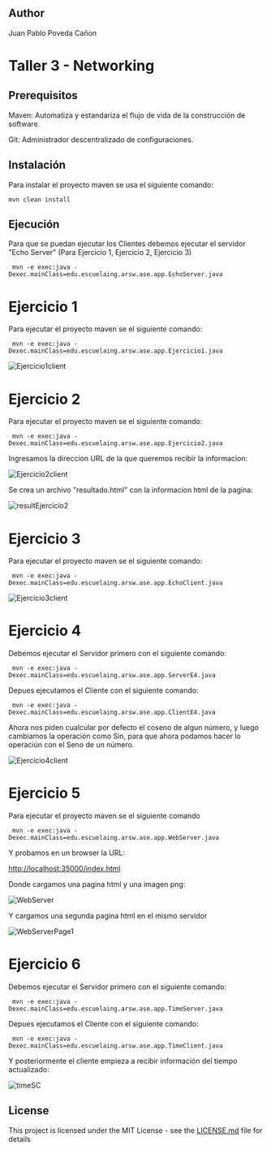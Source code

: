 ## Author

Juan Pablo Poveda Cañon

# Taller 3 - Networking

## Prerequisitos

Maven: Automatiza y estandariza el flujo de vida de la construcción de software.

Git: Administrador descentralizado de configuraciones.

## Instalación

Para instalar el proyecto maven se usa el siguiente comando:

```
mvn clean install
```

## Ejecución

Para que se puedan ejecutar los Clientes debemos ejecutar el servidor "Echo Server" (Para Ejercicio 1, Ejercicio 2, Ejercicio 3)

```
 mvn -e exec:java -Dexec.mainClass=edu.escuelaing.arsw.ase.app.EchoServer.java
```

# Ejercicio 1

Para ejecutar el proyecto maven se el siguiente comando:

```
 mvn -e exec:java -Dexec.mainClass=edu.escuelaing.arsw.ase.app.Ejercicio1.java
```

![Ejercicio1client](https://github.com/juancanon1725/Taller3_ARSW_Networking/assets/98672541/000f8a5c-6266-4ef9-b337-99aa15771355)

# Ejercicio 2

Para ejecutar el proyecto maven se el siguiente comando:

```
 mvn -e exec:java -Dexec.mainClass=edu.escuelaing.arsw.ase.app.Ejercicio2.java
```
Ingresamos la direccion URL de la que queremos recibir la informacion:

![Ejercicio2client](https://github.com/juancanon1725/Taller3_ARSW_Networking/assets/98672541/19c809c2-8be2-44a3-8d47-3b1fd2ff7d39)

Se crea un archivo "resultado.html" con la informacion html de la pagina:

![resultEjercicio2](https://github.com/juancanon1725/Taller3_ARSW_Networking/assets/98672541/729520f7-9dc3-408c-85ab-31ffea444c32)

# Ejercicio 3

Para ejecutar el proyecto maven se el siguiente comando:

```
 mvn -e exec:java -Dexec.mainClass=edu.escuelaing.arsw.ase.app.EchoClient.java
```

![Ejercicio3client](https://github.com/juancanon1725/Taller3_ARSW_Networking/assets/98672541/5407ca5d-890a-48d8-82d6-a8a30d83689e)

# Ejercicio 4

Debemos ejecutar el Servidor primero con el siguiente comando:

```
 mvn -e exec:java -Dexec.mainClass=edu.escuelaing.arsw.ase.app.ServerE4.java
```

Depues ejecutamos el Cliente con el siguiente comando:

```
 mvn -e exec:java -Dexec.mainClass=edu.escuelaing.arsw.ase.app.ClientE4.java
```

Ahora nos piden cualcular por defecto el coseno de algun número, y luego cambiamos la operación como Sin, para que ahora podamos hacer lo operaciún con el Seno de un número.

![Ejercicio4client](https://github.com/juancanon1725/Taller3_ARSW_Networking/assets/98672541/c1a0eb64-e023-464c-9ed5-434e4ea4d3d8)

# Ejercicio 5

Para ejecutar el proyecto maven se el siguiente comando

```
 mvn -e exec:java -Dexec.mainClass=edu.escuelaing.arsw.ase.app.WebServer.java
```

Y probamos en un browser la URL:

[http://localhost:35000/index.html](http://localhost:35000/index.html)

Donde cargamos una pagina html y una imagen png:

![WebServer](https://github.com/juancanon1725/Taller3_ARSW_Networking/assets/98672541/020f6a17-db59-440e-845a-d65655e28139)

Y cargamos una segunda pagina html en el mismo servidor

![WebServerPage1](https://github.com/juancanon1725/Taller3_ARSW_Networking/assets/98672541/1adcbf5f-1383-4565-a1d4-a45d49e2d36e)

# Ejercicio 6

Debemos ejecutar el Servidor primero con el siguiente comando:

```
 mvn -e exec:java -Dexec.mainClass=edu.escuelaing.arsw.ase.app.TimeServer.java
```

Depues ejecutamos el Cliente con el siguiente comando:

```
 mvn -e exec:java -Dexec.mainClass=edu.escuelaing.arsw.ase.app.TimeClient.java
```
Y posteriormente el cliente empieza a recibir información del tiempo actualizado:

![timeSC](https://github.com/juancanon1725/Taller3_ARSW_Networking/assets/98672541/4bc41917-34fd-4168-9ce1-bddb35595c38)


## License

This project is licensed under the MIT License - see the [LICENSE.md](LICENSE.md) file for details

